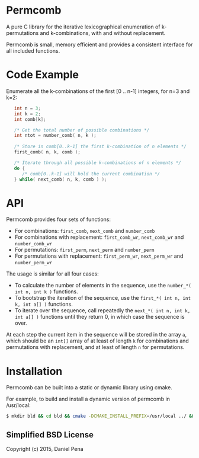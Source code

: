 # Permcomb

A pure C library for the iterative lexicographical enumeration of k-permutations and k-combinations, with and without replacement. 

Permcomb is small, memory efficient and provides a consistent interface for all included functions.


# Code Example

Enumerate all the k-combinations of the first [0 .. n-1] integers, for n=3 and k=2:

```c
   int n = 3;
   int k = 2;
   int comb[k];

   /* Get the total number of possible combinations */
   int ntot = number_comb( n, k );
      
   /* Store in comb[0..k-1] the first k-combination of n elements */
   first_comb( n, k, comb );

   /* Iterate through all possible k-combinations of n elements */
   do {
      /* comb[0..k-1] will hold the current combination */
   } while( next_comb( n, k, comb ) );

```

# API

Permcomb provides four sets of functions:
   - For combinations: `first_comb`, `next_comb` and `number_comb`
   - For combinations with replacement: `first_comb_wr`, `next_comb_wr` and `number_comb_wr`
   - For permutations: `first_perm`, `next_perm` and `number_perm`
   - For permutations with replacement: `first_perm_wr`, `next_perm_wr` and `number_perm_wr`

The usage is similar for all four cases:
   - To calculate the number of elements in the sequence, use the `number_*( int n, int k )` functions.
   - To bootstrap the iteration of the sequence, use the `first_*( int n, int k, int a[] )` functions.
   - To iterate over the sequence, call repeatedly the `next_*( int n, int k, int a[] )` functions until they return 0, in which
   case the sequence is over.

At each step the current item in the sequence will be stored in the array `a`, which should be an `int[]` array
of at least of length `k` for combinations and permutations with replacement, and at least of length `n` for 
permutations.

# Installation

Permcomb can be built into a static or dynamic library using cmake.

For example, to build and install a dynamic version of permcomb in /usr/local:

```bash
$ mkdir bld && cd bld && cmake -DCMAKE_INSTALL_PREFIX=/usr/local ../ && make && make install && cd ..
``` 

## Simplified BSD License
Copyright (c) 2015, Daniel Pena 

